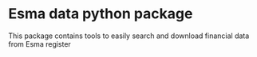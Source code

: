 # Esma data python package

This package contains tools to easily search and download financial data from Esma register
